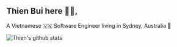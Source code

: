 ## Thien Bui here :technologist:,
A  Vietnamese :vietnam: Software Engineer living in Sydney, Australia :kangaroo:

![Thien's github stats](https://github-readme-stats.vercel.app/api?username=ducthienbui97&show_icons=true)
